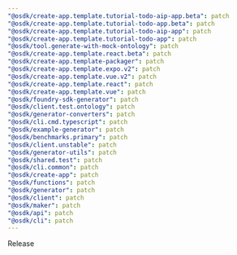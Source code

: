 ```yaml
---
"@osdk/create-app.template.tutorial-todo-aip-app.beta": patch
"@osdk/create-app.template.tutorial-todo-app.beta": patch
"@osdk/create-app.template.tutorial-todo-aip-app": patch
"@osdk/create-app.template.tutorial-todo-app": patch
"@osdk/tool.generate-with-mock-ontology": patch
"@osdk/create-app.template.react.beta": patch
"@osdk/create-app.template-packager": patch
"@osdk/create-app.template.expo.v2": patch
"@osdk/create-app.template.vue.v2": patch
"@osdk/create-app.template.react": patch
"@osdk/create-app.template.vue": patch
"@osdk/foundry-sdk-generator": patch
"@osdk/client.test.ontology": patch
"@osdk/generator-converters": patch
"@osdk/cli.cmd.typescript": patch
"@osdk/example-generator": patch
"@osdk/benchmarks.primary": patch
"@osdk/client.unstable": patch
"@osdk/generator-utils": patch
"@osdk/shared.test": patch
"@osdk/cli.common": patch
"@osdk/create-app": patch
"@osdk/functions": patch
"@osdk/generator": patch
"@osdk/client": patch
"@osdk/maker": patch
"@osdk/api": patch
"@osdk/cli": patch
---
```


Release
